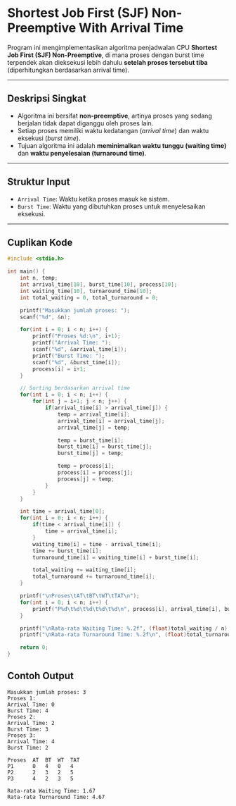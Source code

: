#  Shortest Job First (SJF) Non-Preemptive With Arrival Time

Program ini mengimplementasikan algoritma penjadwalan CPU **Shortest Job First (SJF) Non-Preemptive**, di mana proses dengan burst time terpendek akan dieksekusi lebih dahulu **setelah proses tersebut tiba** (diperhitungkan berdasarkan arrival time).

---

##  Deskripsi Singkat

- Algoritma ini bersifat **non-preemptive**, artinya proses yang sedang berjalan tidak dapat diganggu oleh proses lain.
- Setiap proses memiliki waktu kedatangan (*arrival time*) dan waktu eksekusi (*burst time*).
- Tujuan algoritma ini adalah **meminimalkan waktu tunggu (waiting time)** dan **waktu penyelesaian (turnaround time)**.

---

##  Struktur Input

- `Arrival Time`: Waktu ketika proses masuk ke sistem.
- `Burst Time`: Waktu yang dibutuhkan proses untuk menyelesaikan eksekusi.

---

##  Cuplikan Kode

```c
#include <stdio.h>

int main() {
    int n, temp;
    int arrival_time[10], burst_time[10], process[10];
    int waiting_time[10], turnaround_time[10];
    int total_waiting = 0, total_turnaround = 0;

    printf("Masukkan jumlah proses: ");
    scanf("%d", &n);

    for(int i = 0; i < n; i++) {
        printf("Proses %d:\n", i+1);
        printf("Arrival Time: ");
        scanf("%d", &arrival_time[i]);
        printf("Burst Time: ");
        scanf("%d", &burst_time[i]);
        process[i] = i+1;
    }

    // Sorting berdasarkan arrival time
    for(int i = 0; i < n; i++) {
        for(int j = i+1; j < n; j++) {
            if(arrival_time[i] > arrival_time[j]) {
                temp = arrival_time[i];
                arrival_time[i] = arrival_time[j];
                arrival_time[j] = temp;

                temp = burst_time[i];
                burst_time[i] = burst_time[j];
                burst_time[j] = temp;

                temp = process[i];
                process[i] = process[j];
                process[j] = temp;
            }
        }
    }

    int time = arrival_time[0];
    for(int i = 0; i < n; i++) {
        if(time < arrival_time[i]) {
            time = arrival_time[i];
        }
        waiting_time[i] = time - arrival_time[i];
        time += burst_time[i];
        turnaround_time[i] = waiting_time[i] + burst_time[i];

        total_waiting += waiting_time[i];
        total_turnaround += turnaround_time[i];
    }

    printf("\nProses\tAT\tBT\tWT\tTAT\n");
    for(int i = 0; i < n; i++) {
        printf("P%d\t%d\t%d\t%d\t%d\n", process[i], arrival_time[i], burst_time[i], waiting_time[i], turnaround_time[i]);
    }

    printf("\nRata-rata Waiting Time: %.2f", (float)total_waiting / n);
    printf("\nRata-rata Turnaround Time: %.2f\n", (float)total_turnaround / n);

    return 0;
}
```

##  Contoh Output

```text
Masukkan jumlah proses: 3
Proses 1:
Arrival Time: 0
Burst Time: 4
Proses 2:
Arrival Time: 2
Burst Time: 3
Proses 3:
Arrival Time: 4
Burst Time: 2

Proses  AT  BT  WT  TAT
P1      0   4   0   4
P2      2   3   2   5
P3      4   2   3   5

Rata-rata Waiting Time: 1.67
Rata-rata Turnaround Time: 4.67
```
